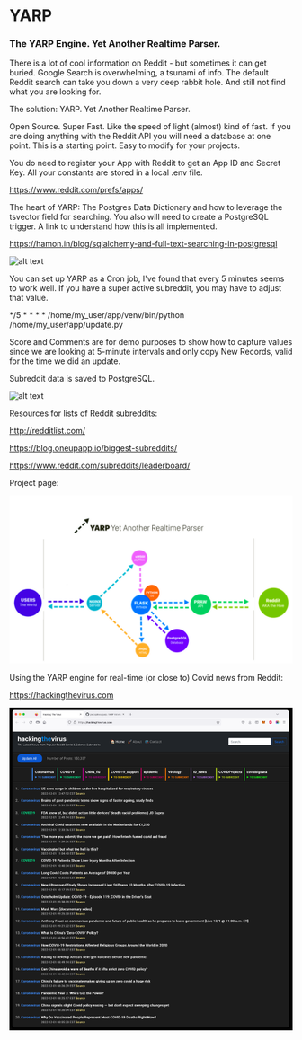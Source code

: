 # YARP
### The YARP Engine. Yet Another Realtime Parser.

There is a lot of cool information on Reddit - but sometimes it can get buried. 
Google Search is overwhelming, a tsunami of info. The default Reddit search can take you down a very deep rabbit hole. And still not find what you are looking for.

The solution: YARP. Yet Another Realtime Parser.

Open Source. Super Fast. Like the speed of light (almost) kind of fast. If you are doing anything with the Reddit API you will need a database at one point.  This is a starting point. Easy to modify for your projects.

You do need to register your App with Reddit to get an App ID and Secret Key. All your constants are stored in a local .env file.

https://www.reddit.com/prefs/apps/

The heart of YARP: The Postgres Data Dictionary and how to leverage the tsvector field for searching. You also will need to create a PostgreSQL trigger. A link to understand how this is all implemented.

https://hamon.in/blog/sqlalchemy-and-full-text-searching-in-postgresql

![alt text](https://user-images.githubusercontent.com/105808631/181388037-01a5acfd-1b89-4da7-b38f-bd452c48a59d.png)

You can set up YARP as a Cron job, I've found that every 5 minutes seems to work well. If you have a super active subreddit, you may have to adjust that value. 


*/5 * * * * /home/my_user/app/venv/bin/python /home/my_user/app/update.py

Score and Comments are for demo purposes to show how to capture values since we are looking at 5-minute intervals and only copy New Records, valid for the time we did an update.

Subreddit data is saved to PostgreSQL.

![alt text](https://user-images.githubusercontent.com/105808631/181680969-a60c94df-3dfc-4841-9b97-ade10c7beb95.png)

Resources for lists of Reddit subreddits:

http://redditlist.com/

https://blog.oneupapp.io/biggest-subreddits/

https://www.reddit.com/subreddits/leaderboard/

Project page:


![alt text](https://github.com/preceptress/yarp/blob/main/stack.png)

Using the YARP engine for real-time (or close to) Covid news from Reddit:

https://hackingthevirus.com

![alt text](https://github.com/preceptress/yarp/blob/main/htv.png)








